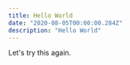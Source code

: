 ```yaml
---
title: Hello World
date: "2020-08-05T00:00:00.284Z"
description: "Hello World"
---
```


Let's try this again.
